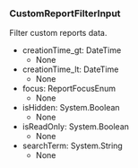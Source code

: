 ### CustomReportFilterInput
Filter custom reports data.

- creationTime_gt: DateTime
  - None
- creationTime_lt: DateTime
  - None
- focus: ReportFocusEnum
  - None
- isHidden: System.Boolean
  - None
- isReadOnly: System.Boolean
  - None
- searchTerm: System.String
  - None
